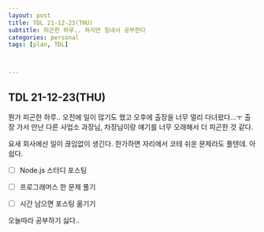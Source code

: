 ```yaml
---
layout: post
title: TDL 21-12-23(THU)
subtitle: 피곤한 하루.. 하지만 힘내서 공부한다
categories: personal
tags: [plan, TDL]



---
```




## TDL 21-12-23(THU)

뭔가 피곤한 하루.. 오전에 일이 많기도 했고 오후에 출장을 너무 멀리 다녀왔다...ㅜ 출장 가서 만난 다른 사업소 과장님, 차장님이랑 얘기를 너무 오래해서 더 피곤한 것 같다.

요새 회사에선 일이 끊임없이 생긴다. 한가하면 자리에서 코테 쉬운 문제라도 풀텐데. 아쉽다.



- [ ] Node.js 스터디 포스팅
- [ ] 프로그래머스 한 문제 풀기
- [ ] 시간 남으면 포스팅 옮기기



오늘따라 공부하기 싫다..